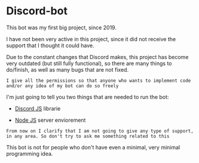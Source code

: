 # Discord-bot

This bot was my first big project, since 2019.

I have not been very active in this project, since it did not receive the support that I thought it could have. 

Due to the constant changes that Discord makes, this project has become very outdated (but still fully functional), so there are many things to do/finish, as well as many bugs that are not fixed.


`I give all the permissions so that anyone who wants to implement code and/or any idea of my bot can do so freely`

I'm just going to tell you two things that are needed to run the bot:

- [Discord JS](https://discord.js.org/#/docs/discord.js/main/general/welcome) librarie
* [Node JS](https://nodejs.org/es/) server enviorement

`From now on I clarify that I am not going to give any type of support, in any area. So don't try to ask me something related to this`

This bot is not for people who don't have even a minimal, very minimal programming idea.

